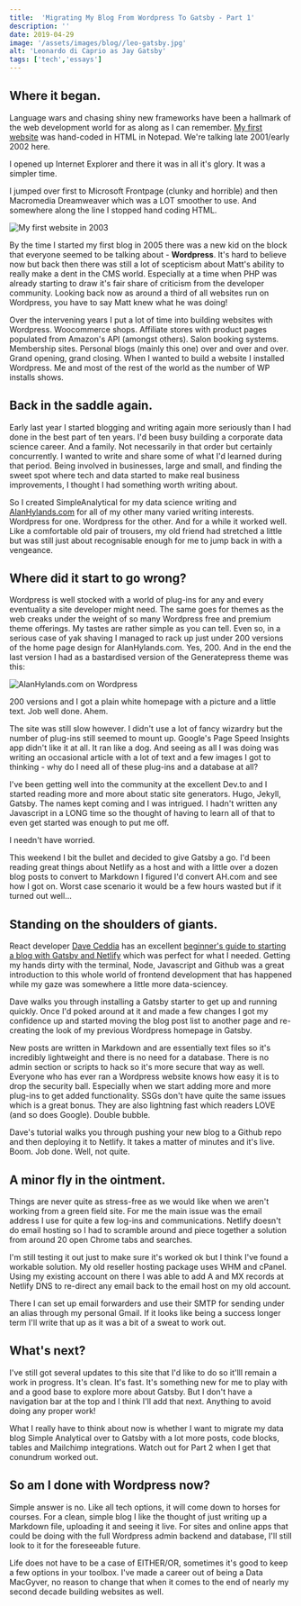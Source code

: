 ```yaml
---
title:  'Migrating My Blog From Wordpress To Gatsby - Part 1'
description: ''
date: 2019-04-29
image: '/assets/images/blog//leo-gatsby.jpg'
alt: 'Leonardo di Caprio as Jay Gatsby'
tags: ['tech','essays']
---
```

## Where it began.

Language wars and chasing shiny new frameworks have been a hallmark of the web development world for as along as I can remember. [My first website](http://www.oocities.org/rattlesnake_suitcase/index.htm) was hand-coded in HTML in Notepad. We're talking late 2001/early 2002 here.

I opened up Internet Explorer and there it was in all it's glory. It was a simpler time.

I jumped over first to Microsoft Frontpage (clunky and horrible) and then Macromedia Dreamweaver which was a LOT smoother to use. And somewhere along the line I stopped hand coding HTML.

![My first website in 2003](/assets/images/blog/rattlesnake_suitcase2003.png)

By the time I started my first blog in 2005 there was a new kid on the block that everyone seemed to be talking about - **Wordpress**. It's hard to believe now but back then there was still a lot of scepticism about Matt's ability to really make a dent in the CMS world. Especially at a time when PHP was already starting to draw it's fair share of criticism from the developer community. Looking back now as around a third of all websites run on Wordpress, you have to say Matt knew what he was doing!

Over the intervening years I put a lot of time into building websites with Wordpress. Woocommerce shops. Affiliate stores with product pages populated from Amazon's API (amongst others). Salon booking systems. Membership sites. Personal blogs (mainly this one) over and over and over. Grand opening, grand closing. When I wanted to build a website I installed Wordpress. Me and most of the rest of the world as the number of WP installs shows.

## Back in the saddle again.

Early last year I started blogging and writing again more seriously than I had done in the best part of ten years. I'd been busy building a corporate data science career. And a family. Not necessarily in that order but certainly concurrently. I wanted to write and share some of what I'd learned during that period. Being involved in businesses, large and small, and finding the sweet spot where tech and data started to make real business improvements, I thought I had something worth writing about.

So I created SimpleAnalytical for my data science writing and [AlanHylands.com](https://alanhylands.com) for all of my other many varied writing interests. Wordpress for one. Wordpress for the other. And for a while it worked well. Like a comfortable old pair of trousers, my old friend had stretched a little but was still just about recognisable enough for me to jump back in with a vengeance.

## Where did it start to go wrong?

Wordpress is well stocked with a world of plug-ins for any and every eventuality a site developer might need. The same goes for themes as the web creaks under the weight of so many Wordpress free and premium theme offerings. My tastes are rather simple as you can tell. Even so, in a serious case of yak shaving I managed to rack up just under 200 versions of the home page design for AlanHylands.com. Yes, 200. And in the end the last version I had as a bastardised version of the Generatepress theme was this:

![AlanHylands.com on Wordpress](/assets/images/blog/ah_wp_20190429_400Wx600H.png)

200 versions and I got a plain white homepage with a picture and a little text. Job well done. Ahem.

The site was still slow however. I didn't use a lot of fancy wizardry but the number of plug-ins still seemed to mount up. Google's Page Speed Insights app didn't like it at all. It ran like a dog. And seeing as all I was doing was writing an occasional article with a lot of text and a few images I got to thinking - why do I need all of these plug-ins and a database at all?

I've been getting well into the community at the excellent Dev.to and I started reading more and more about static site generators. Hugo, Jekyll, Gatsby. The names kept coming and I was intrigued. I hadn't written any Javascript in a LONG time so the thought of having to learn all of that to even get started was enough to put me off.

I needn't have worried.

This weekend I bit the bullet and decided to give Gatsby a go. I'd been reading great things about Netlify as a host and with a little over a dozen blog posts to convert to Markdown I figured I'd convert AH.com and see how I got on. Worst case scenario it would be a few hours wasted but if it turned out well...

## Standing on the shoulders of giants.

React developer [Dave Ceddia](https://daveceddia.com/) has an excellent [beginner's guide to starting a blog with Gatsby and Netlify](https://daveceddia.com/start-blog-gatsby-netlify/) which was perfect for what I needed. Getting my hands dirty with the terminal, Node, Javascript and Github was a great introduction to this whole world of frontend development that has happened while my gaze was somewhere a little more data-sciencey.

Dave walks you through installing a Gatsby starter to get up and running quickly. Once I'd poked around at it and made a few changes I got my confidence up and started moving the blog post list to another page and re-creating the look of my previous Wordpress homepage in Gatsby.

New posts are written in Markdown and are essentially text files so it's incredibly lightweight and there is no need for a database. There is no admin section or scripts to hack so it's more secure that way as well. Everyone who has ever ran a Wordpress website knows how easy it is to drop the security ball. Especially when we start adding more and more plug-ins to get added functionality. SSGs don't have quite the same issues which is a great bonus. They are also lightning fast which readers LOVE (and so does Google). Double bubble.

Dave's tutorial walks you through pushing your new blog to a Github repo and then deploying it to Netlify. It takes a matter of minutes and it's live. Boom. Job done. Well, not quite.

## A minor fly in the ointment.

Things are never quite as stress-free as we would like when we aren't working from a green field site. For me the main issue was the email address I use for quite a few log-ins and communications. Netlify doesn't do email hosting so I had to scramble around and piece together a solution from around 20 open Chrome tabs and searches.

I'm still testing it out just to make sure it's worked ok but I think I've found a workable solution. My old reseller hosting package uses WHM and cPanel. Using my existing account on there I was able to add A and MX records at Netlify DNS to re-direct any email back to the email host on my old account.

There I can set up email forwarders and use their SMTP for sending under an alias through my personal Gmail. If it looks like being a success longer term I'll write that up as it was a bit of a sweat to work out.

## What's next?

I've still got several updates to this site that I'd like to do so it'lll remain a work in progress. It's clean. It's fast. It's something new for me to play with and a good base to explore more about Gatsby. But I don't have a navigation bar at the top and I think I'll add that next. Anything to avoid doing any proper work!

What I really have to think about now is whether I want to migrate my data blog Simple Analytical over to Gatsby with a lot more posts, code blocks, tables and Mailchimp integrations. Watch out for Part 2 when I get that conundrum worked out.

## So am I done with Wordpress now?

Simple answer is no. Like all tech options, it will come down to horses for courses. For a clean, simple blog I like the thought of just writing up a Markdown file, uploading it and seeing it live. For sites and online apps that could be doing with the full Wordpress admin backend and database, I'll still look to it for the foreseeable future.

Life does not have to be a case of EITHER/OR, sometimes it's good to keep a few options in your toolbox. I've made a career out of being a Data MacGyver, no reason to change that when it comes to the end of nearly my second decade building websites as well.